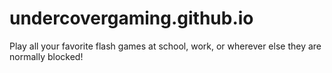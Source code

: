 # undercovergaming.github.io
Play all your favorite flash games at school, work, or wherever else they are normally blocked!
